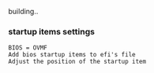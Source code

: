 building..

### startup items settings

    BIOS = OVMF
    Add bios startup items to efi's file
    Adjust the position of the startup item
